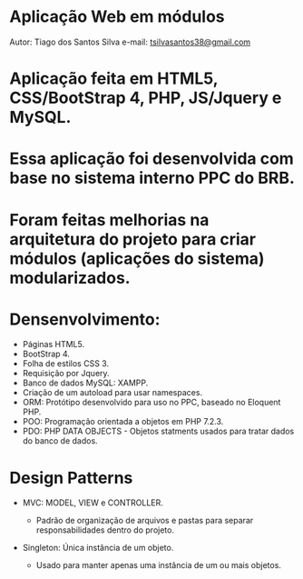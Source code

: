 # Aplicação Web em módulos

Autor: Tiago dos Santos Silva
e-mail: tsilvasantos38@gmail.com

# Aplicação feita em HTML5, CSS/BootStrap 4, PHP, JS/Jquery e MySQL.

# Essa aplicação foi desenvolvida com base no sistema interno PPC do BRB.

# Foram feitas melhorias na arquitetura do projeto para criar módulos (aplicações do sistema) modularizados.

# Densenvolvimento:

-   Páginas HTML5.
-   BootStrap 4.
-   Folha de estilos CSS 3.
-   Requisição por Jquery.
-   Banco de dados MySQL: XAMPP.
-   Criação de um autoload para usar namespaces.
-   ORM: Protótipo desenvolvido para uso no PPC, baseado no Eloquent PHP.
-   POO: Programação orientada a objetos em PHP 7.2.3.
-   PDO: PHP DATA OBJECTS - Objetos statments usados para tratar dados do banco de dados.

# Design Patterns

-   MVC: MODEL, VIEW e CONTROLLER.

    -   Padrão de organização de arquivos e pastas para separar responsabilidades dentro do projeto.

-   Singleton: Única instância de um objeto.
    -   Usado para manter apenas uma instância de um ou mais objetos.
